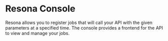 # Resona Console

Resona allows you to register jobs that will call your API with the given parameters at a specified time. The console provides a frontend for the API to view and manage your jobs.
